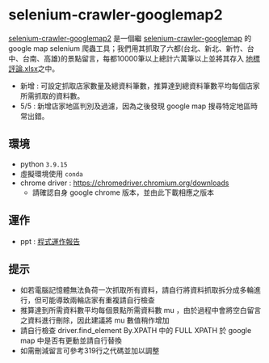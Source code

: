 # selenium-crawler-googlemap2
[selenium-crawler-googlemap2](https://github.com/cyyW/selenium-crawler-googlemap2/tree/main) 是一個繼 [selenium-crawler-googlemap](https://github.com/cyyW/selenium-crawler-googlemap) 的 google map selenium 爬蟲工具；我們用其抓取了六都(台北、新北、新竹、台中、台南、高雄)的景點留言，每都10000筆以上總計六萬筆以上並將其存入 [地標評論.xlsx](https://github.com/cyyW/selenium-crawler-googlemap2/blob/main/%E5%9C%B0%E6%A8%99%E8%A9%95%E8%AB%96.xlsx)之中。

* 新增 : 可設定抓取店家數量及總資料筆數，推算達到總資料筆數平均每個店家所需抓取的資料數。
* 5/5 : 新增店家地區判別及過濾，因為之後發現 google map 搜尋特定地區時常出錯。

## 環境
* python `3.9.15`
* 虛擬環境使用 `conda`
* chrome driver : https://chromedriver.chromium.org/downloads
  - 請確認自身 google chrome 版本，並由此下載相應之版本

## 運作
* ppt : [程式運作報告](https://1drv.ms/p/c/a749b4a39ccddf0d/EQLEKxz1GrxProZSpWG8bZoBmhBq5XOdYNkRt5pLE4tPew?e=RBNWGi&nav=eyJzSWQiOjI1NiwiY0lkIjoyNTkyMTI5OTQ2fQ)

## 提示
* 如若電腦記憶體無法負荷一次抓取所有資料，請自行將資料抓取拆分成多輪進行，但可能導致兩輪店家有重複請自行檢查
* 推算達到所需資料數平均每個景點所需資料數 mu ，由於過程中會將空白留言之資料進行刪除，因此建議將 mu 數值稍作增加
* 請自行檢查 driver.find_element By.XPATH 中的 FULL XPATH 於 google map 中是否有更動並請自行替換
* 如需刪減留言可參考319行之代碼並加以調整


